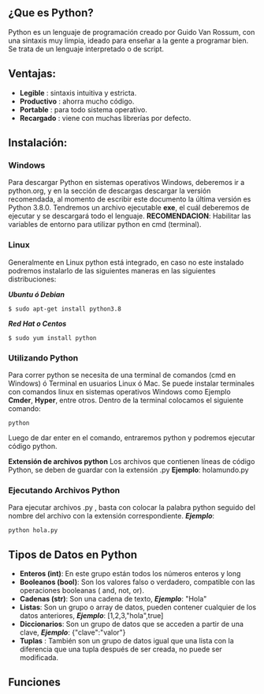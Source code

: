 ## ¿Que es Python?

Python es un lenguaje de programación creado por Guido Van Rossum, con una sintaxis muy limpia, ideado para enseñar a la gente a programar bien. Se trata de un lenguaje interpretado o de script.
## Ventajas:
- **Legible** : sintaxis intuitiva y estricta.
- **Productivo** : ahorra mucho código.
- **Portable** : para todo sistema operativo.
- **Recargado** : viene con muchas librerías por defecto.

## Instalación:

### Windows

Para descargar Python en sistemas operativos Windows, deberemos ir a python.org, y en la sección de descargas descargar la versión recomendada, al momento de escribir este documento la última versión es Python 3.8.0. Tendremos un archivo ejecutable **exe**, el cuál deberemos de ejecutar y se descargará todo el lenguaje. **RECOMENDACION**: Habilitar las variables de entorno para utilizar python en cmd (terminal).

### Linux
Generalmente en Linux python está integrado, en caso no este instalado podremos instalarlo de las siguientes maneras en las siguientes distribuciones:

***Ubuntu ó Debian***
``` 
$ sudo apt-get install python3.8
```
***Red Hat o Centos***
``` 
$ sudo yum install python
```

### Utilizando Python

Para correr python se necesita de una terminal de comandos (cmd en Windows) ó Terminal en usuarios Linux ó Mac. Se puede instalar terminales con comandos linux en sistemas operativos Windows como Ejemplo **Cmder**, **Hyper**, entre otros. Dentro de la terminal colocamos el siguiente comando:
``` 
python
```
Luego de dar enter en el comando, entraremos python y podremos ejecutar código python.

**Extensión de archivos python**
Los archivos que contienen líneas de código Python, se deben de guardar con la extensión .py **Ejemplo**: holamundo.py
### Ejecutando Archivos Python
Para ejecutar archivos .py , basta con colocar la palabra python seguido del nombre del archivo con la extensión correspondiente. ***Ejemplo***:
``` 
python hola.py
```

## Tipos de Datos en Python

- **Enteros (int)**: En este grupo están todos los números enteros y long
- **Booleanos (bool)**: Son los valores falso o verdadero, compatible con las operaciones booleanas ( and, not, or). 
- **Cadenas (str)**: Son una cadena de texto, ***Ejemplo***: "Hola"
- **Listas**: Son un grupo o array de datos, pueden contener cualquier de los datos anteriores, ***Ejemplo***: [1,2,3,"hola",true]
- **Diccionarios**: Son un grupo de datos que se acceden a partir de una clave, ***Ejemplo***: {"clave":"valor"}
- **Tuplas** : También son un grupo de datos igual que una lista con la diferencia que una tupla después de ser creada, no puede ser modificada.

## Funciones
